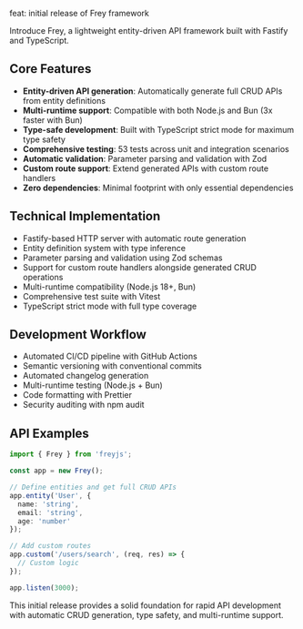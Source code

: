 feat: initial release of Frey framework

Introduce Frey, a lightweight entity-driven API framework built with Fastify and TypeScript.

## Core Features

- **Entity-driven API generation**: Automatically generate full CRUD APIs from entity definitions
- **Multi-runtime support**: Compatible with both Node.js and Bun (3x faster with Bun)
- **Type-safe development**: Built with TypeScript strict mode for maximum type safety
- **Comprehensive testing**: 53 tests across unit and integration scenarios
- **Automatic validation**: Parameter parsing and validation with Zod
- **Custom route support**: Extend generated APIs with custom route handlers
- **Zero dependencies**: Minimal footprint with only essential dependencies

## Technical Implementation

- Fastify-based HTTP server with automatic route generation
- Entity definition system with type inference
- Parameter parsing and validation using Zod schemas
- Support for custom route handlers alongside generated CRUD operations
- Multi-runtime compatibility (Node.js 18+, Bun)
- Comprehensive test suite with Vitest
- TypeScript strict mode with full type coverage

## Development Workflow

- Automated CI/CD pipeline with GitHub Actions
- Semantic versioning with conventional commits
- Automated changelog generation
- Multi-runtime testing (Node.js + Bun)
- Code formatting with Prettier
- Security auditing with npm audit

## API Examples

```typescript
import { Frey } from 'freyjs';

const app = new Frey();

// Define entities and get full CRUD APIs
app.entity('User', {
  name: 'string',
  email: 'string',
  age: 'number'
});

// Add custom routes
app.custom('/users/search', (req, res) => {
  // Custom logic
});

app.listen(3000);
```

This initial release provides a solid foundation for rapid API development with automatic CRUD generation, type safety, and multi-runtime support.
